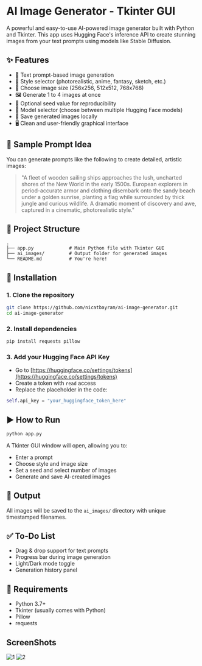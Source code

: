 #  AI Image Generator - Tkinter GUI

A powerful and easy-to-use AI-powered image generator built with Python and Tkinter. This app uses Hugging Face's inference API to create stunning images from your text prompts using models like Stable Diffusion.

## ✨ Features

- 📝 Text prompt-based image generation
- 🎨 Style selector (photorealistic, anime, fantasy, sketch, etc.)
- 📐 Choose image size (256x256, 512x512, 768x768)
- 🖼️ Generate 1 to 4 images at once
- 🎲 Optional seed value for reproducibility
- 🧠 Model selector (choose between multiple Hugging Face models)
- 💾 Save generated images locally
- 🖥️ Clean and user-friendly graphical interface

## 📸 Sample Prompt Idea

You can generate prompts like the following to create detailed, artistic images:

> "A fleet of wooden sailing ships approaches the lush, uncharted shores of the New World in the early 1500s. European explorers in period-accurate armor and clothing disembark onto the sandy beach under a golden sunrise, planting a flag while surrounded by thick jungle and curious wildlife. A dramatic moment of discovery and awe, captured in a cinematic, photorealistic style."

## 📂 Project Structure

```
. 
├── app.py             # Main Python file with Tkinter GUI
├── ai_images/         # Output folder for generated images
└── README.md          # You're here!
```

## 🔧 Installation

### 1. Clone the repository

```bash
git clone https://github.com/nicatbayram/ai-image-generator.git
cd ai-image-generator
```

### 2. Install dependencies

```bash
pip install requests pillow
```

### 3. Add your Hugging Face API Key

- Go to [https://huggingface.co/settings/tokens](https://huggingface.co/settings/tokens)
- Create a token with `read` access
- Replace the placeholder in the code:

```python
self.api_key = "your_huggingface_token_here"
```

## ▶️ How to Run

```bash
python app.py
```

A Tkinter GUI window will open, allowing you to:

- Enter a prompt
- Choose style and image size
- Set a seed and select number of images
- Generate and save AI-created images

## 📁 Output

All images will be saved to the `ai_images/` directory with unique timestamped filenames.

## ✅ To-Do List

- Drag & drop support for text prompts
- Progress bar during image generation
- Light/Dark mode toggle
- Generation history panel

## 🧪 Requirements

- Python 3.7+
- Tkinter (usually comes with Python)
- Pillow
- requests

## ScreenShots
![1](https://github.com/user-attachments/assets/ac8a21e1-cca0-403f-8f99-904ae5bc8e3a)
![2](https://github.com/user-attachments/assets/1754f2c9-1ffd-4a16-8161-bcc168811136)
